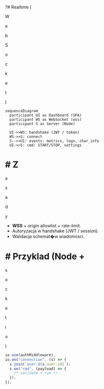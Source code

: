 ?# Realtime (

W

e

b

S

o

c

k

e

t

)

```mermaid
sequenceDiagram
  participant UI as Dashboard (SPA)
  participant WS as WebSocket (wss)
  participant S as Server (Node)

  UI->>WS: handshake (JWT / token)
  WS->>S: connect
  S-->>UI: events: metrics, logs, char_info
  UI->>S: cmd: START/STOP, settings

```
# # Z

a

s

a

d

y

- **WSS** + origin allowlist + rate-limit.
- Autoryzacja w handshake (JWT / session).
- Walidacja schemat�w wiadomosci.
# # Przyklad (Node +

s

o

c

k

e

t

i

o

)

```ts
io.use(authMiddleware);
io.on("connection", (s) => {
  s.join(`user:${s.user.id}`);
  s.on("cmd", (payload) => {
    /* validate + run */
  });
});
```
